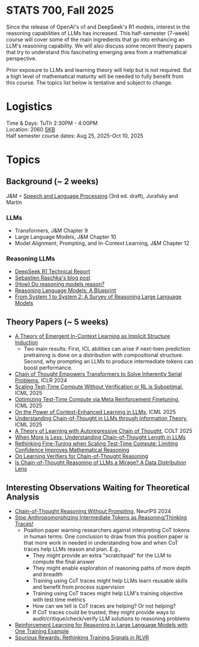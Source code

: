 # STATS 700, Fall 2025

Since the release of OpenAI's o1 and DeepSeek's R1 models, interest in the reasoning capabilities of LLMs has increased. This half-semester (7-week) course will cover some of the main ingredients that go into enhancing an LLM's reasoning capability. We will also discuss some recent theory papers that try to understand this fascinating emerging area from a mathematical perspective.

Prior exposure to LLMs and learning theory will help but is not required. But a high level of mathematical maturity will be needed to fully benefit from this course. The topics list below is tentative and subject to change.

# Logistics
Time & Days: TuTh 2:30PM - 4:00PM  
Location: 2060 [SKB](https://maps.studentlife.umich.edu/building/school-of-kinesiology-building)  
Half semester course dates: Aug 25, 2025-Oct 10, 2025

# Topics

## Background (~ 2 weeks)

J&M = [Speech and Language Processing](https://web.stanford.edu/~jurafsky/slp3/) (3rd ed. draft), Jurafsky and Martin

### LLMs
- Transformers, J&M Chapter 9
- Large Language Models, J&M Chapter 10
- Model Alignment, Prompting, and In-Context Learning, J&M Chapter 12

### Reasoning LLMs
- [DeepSeek R1 Technical Report](https://arxiv.org/abs/2501.12948)
- [Sebastien Raschka's blog post](https://magazine.sebastianraschka.com/p/understanding-reasoning-llms)
- [(How) Do reasoning models reason?](https://nyaspubs.onlinelibrary.wiley.com/doi/pdf/10.1111/nyas.15339)
- [Reasoning Language Models: A Blueprint](https://ar5iv.labs.arxiv.org/html/2501.11223)
- [From System 1 to System 2: A Survey of Reasoning Large Language Models](https://ar5iv.labs.arxiv.org/html/2502.17419)

## Theory Papers (~ 5 weeks)

- [A Theory of Emergent In-Context Learning as Implicit Structure Induction](https://arxiv.org/pdf/2303.07971)
  - Two main results: First, ICL abilities can arise if next-toen prediction pretraining is done on a distribution with compositional structure. Second, why prompting an LLMs to produce intermediate tokens can boost performance.
- [Chain of Thought Empowers Transformers to Solve Inherently Serial Problems](https://openreview.net/pdf?id=3EWTEy9MTM), ICLR 2024
- [Scaling Test-Time Compute Without Verification or RL is Suboptimal](https://openreview.net/pdf?id=beeNgQEfe2), ICML 2025
- [Optimizing Test-Time Compute via Meta Reinforcement Finetuning](https://openreview.net/pdf?id=TqODUDsU4u), ICML 2025
- [On the Power of Context-Enhanced Learning in LLMs](https://openreview.net/pdf?id=Gn6L4QRKf7), ICML 2025
- [Understanding Chain-of-Thought in LLMs through Information Theory](https://openreview.net/pdf?id=IjOWms0hrf), ICML 2025
- [A Theory of Learning with Autoregressive Chain of Thought](https://proceedings.mlr.press/v291/joshi25a.html), COLT 2025
- [When More is Less: Understanding Chain-of-Thought Length in LLMs](https://arxiv.org/pdf/2502.07266)
- [Rethinking Fine-Tuning when Scaling Test-Time Compute: Limiting Confidence Improves Mathematical Reasoning](https://ar5iv.labs.arxiv.org/html/2502.07154)
- [On Learning Verifiers for Chain-of-Thought Reasoning](https://ar5iv.labs.arxiv.org/html/2505.22650)
- [Is Chain-of-Thought Reasoning of LLMs a Mirage? A Data Distribution Lens](https://arxiv.org/pdf/2508.01191)

## Interesting Observations Waiting for Theoretical Analysis

- [Chain-of-Thought Reasoning Without Prompting](https://proceedings.neurips.cc/paper_files/paper/2024/file/7a8e7fd295aa04eac4b470ae27f8785c-Paper-Conference.pdf), NeurIPS 2024
- [Stop Anthropomorphizing Intermediate Tokens as Reasoning/Thinking Traces!](https://arxiv.org/pdf/2504.09762)
  - Poaition paper warning researchers against interpreting CoT tokens in human terms. One conclusion to draw from this position paper is that more work in needed in understanding how and when CoT traces help LLMs reason and plan. E.g.,
    - They might provide an extra "scratchpad" for the LLM to compute the final answer
    - They might enable exploration of reasoning paths of more depth and breadth
    - Training using CoT traces might help LLMs learn reusable skills and benefit from process supervision
    - Training using CoT traces might help LLM's training objective with test time metrics
    - How can we tell is CoT traces are helping? Or not helping?
    - If CoT traces could be trusted, they might provide ways to audit/critique/check/verify LLM solutions to reasoning problems
- [Reinforcement Learning for Reasoning in Large Language Models with One Training Example](https://arxiv.org/pdf/2504.20571)
- [Spurious Rewards: Rethinking Training Signals in RLVR](https://arxiv.org/pdf/2506.10947)

